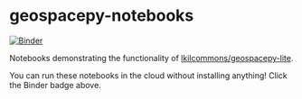 # geospacepy-notebooks

[![Binder](https://mybinder.org/badge_logo.svg)](https://mybinder.org/v2/gh/lkilcommons/geospacepy-notebooks/master)

Notebooks demonstrating the functionality of [lkilcommons/geospacepy-lite](http://github.com/lkilcommons/geospacepy-lite).

You can run these notebooks in the cloud without installing anything! Click the Binder badge above. 
